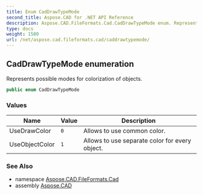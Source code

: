 ```yaml
---
title: Enum CadDrawTypeMode
second_title: Aspose.CAD for .NET API Reference
description: Aspose.CAD.FileFormats.Cad.CadDrawTypeMode enum. Represents possible modes for colorization of objects
type: docs
weight: 1580
url: /net/aspose.cad.fileformats.cad/caddrawtypemode/
---
```

## CadDrawTypeMode enumeration

Represents possible modes for colorization of objects.

```csharp
public enum CadDrawTypeMode
```

### Values

| Name | Value | Description |
| --- | --- | --- |
| UseDrawColor | `0` | Allows to use common color. |
| UseObjectColor | `1` | Allows to use separate color for every object. |

### See Also

* namespace [Aspose.CAD.FileFormats.Cad](../../aspose.cad.fileformats.cad/)
* assembly [Aspose.CAD](../../)


